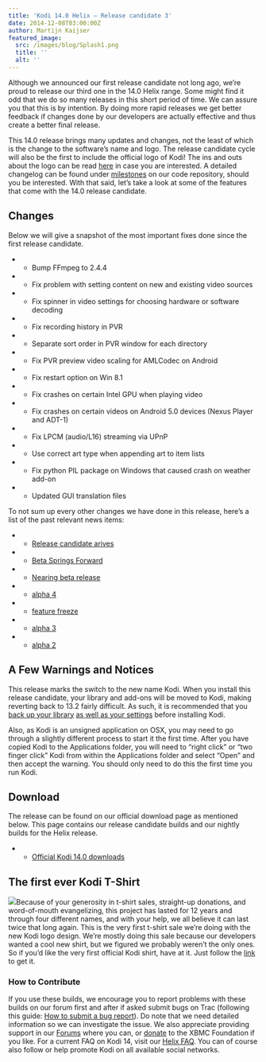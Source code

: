 ```yaml
---
title: 'Kodi 14.0 Helix – Release candidate 3'
date: 2014-12-08T03:00:00Z
author: Martijn Kaijser
featured_image:
  src: /images/blog/Splash1.png
  title: ''
  alt: ''
---
```

Although we announced our first release candidate not long ago, we’re proud to release our third one in the 14.0 Helix range. Some might find it odd that we do so many releases in this short period of time. We can assure you that this is by intention. By doing more rapid releases we get better feedback if changes done by our developers are actually effective and thus create a better final release.

 This 14.0 release brings many updates and changes, not the least of which is the change to the software’s name and logo. The release candidate cycle will also be the first to include the official logo of Kodi! The ins and outs about the logo can be read [here](/article/introducing-kodi-logo) in case you are interested. A detailed changelog can be found under [milestones](https://github.com/xbmc/xbmc/milestones?state=closed) on our code repository, should you be interested. With that said, let’s take a look at some of the features that come with the 14.0 release candidate.

 Changes
-------

 Below we will give a snapshot of the most important fixes done since the first release candidate.

 
 * * Bump FFmpeg to 2.4.4
 * * Fix problem with setting content on new and existing video sources
 * * Fix spinner in video settings for choosing hardware or software decoding
 * * Fix recording history in PVR
 * * Separate sort order in PVR window for each directory
 * * Fix PVR preview video scaling for AMLCodec on Android
 * * Fix restart option on Win 8.1
 * * Fix crashes on certain Intel GPU when playing video
 * * Fix crashes on certain videos on Android 5.0 devices (Nexus Player and ADT-1)
 * * Fix LPCM (audio/L16) streaming via UPnP
 * * Use correct art type when appending art to item lists
 * * Fix python PIL package on Windows that caused crash on weather add-on
 * * Updated GUI translation files
 
 To not sum up every other changes we have done in this release, here’s a list of the past relevant news items:

 
 * * [Release candidate arives](/article/kodi-140-helix-release-candidate-arrives)
 * * [Beta Springs Forward](/article/kodi-140-helix-beta-springs-forward)
 * * [Nearing beta release](/article/kodi-140-helix-nearing-beta-release)
 * * [alpha 4](/article/kodi-140-helix-alpha-4)
 * * [feature freeze](/article/kodi-140-code-name-helix-enters-feature-freeze)
 * * [alpha 3](/article/kodi-140-helix-alpha-3)
 * * [alpha 2](/article/kodi-140-helix-alpha-2)
 
  

 A Few Warnings and Notices
--------------------------

 This release marks the switch to the new name Kodi. When you install this release candidate, your library and add-ons will be moved to Kodi, making reverting back to 13.2 fairly difficult. As such, it is recommended that you [back up your library](https://kodi.wiki/view/HOW-TO:Backup_the_library "How to backup the library") [as well as your settings](https://kodi.wiki/view/Backing_up_XBMC) before installing Kodi.

 Also, as Kodi is an unsigned application on OSX, you may need to go through a slightly different process to start it the first time. After you have copied Kodi to the Applications folder, you will need to “right click” or “two finger click” Kodi from within the Applications folder and select “Open” and then accept the warning. You should only need to do this the first time you run Kodi.

 Download
--------

 The release can be found on our official download page as mentioned below. This page contains our release candidate builds and our nightly builds for the Helix release.

 
 * * [Official Kodi 14.0 downloads](https://kodi.wiki/download/)
 
 The first ever Kodi T-Shirt
---------------------------

 [![](/sites/default/files/uploads/kodishirt.png)](https://teespring.com/kodiheroshirt2014)Because of your generosity in t-shirt sales, straight-up donations, and word-of-mouth evangelizing, this project has lasted for 12 years and through four different names, and with your help, we all believe it can last twice that long again. This is the very first t-shirt sale we’re doing with the new Kodi logo design. We’re mostly doing this sale because our developers wanted a cool new shirt, but we figured we probably weren’t the only ones. So if you’d like the very first official Kodi shirt, have at it. Just follow the [link](https://teespring.com/kodiheroshirt2014) to get it.

 ### 

 ### 

 ### 

 ### How to Contribute

 If you use these builds, we encourage you to report problems with these builds on our forum first and after if asked submit bugs on Trac (following this guide: [How to submit a bug report](https://kodi.wiki/view/HOW-TO:Submit_a_bug_report)). Do note that we need detailed information so we can investigate the issue. We also appreciate providing support in our [Forums](https://forum.kodi.tv/ "XBMC Forums") where you can, or [donate](https://kodi.wiki/contribute/donate/ "XBMC Foundation Donations") to the XBMC Foundation if you like. For a current FAQ on Kodi 14, visit our [Helix FAQ](https://kodi.wiki/view/Kodi_v14_(Helix)_FAQ). You can of course also follow or help promote Kodi on all available social networks.

 